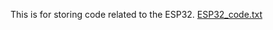 This is for storing code related to the ESP32.
[ESP32_code.txt](https://github.com/user-attachments/files/18054280/ESP32_code.txt)

